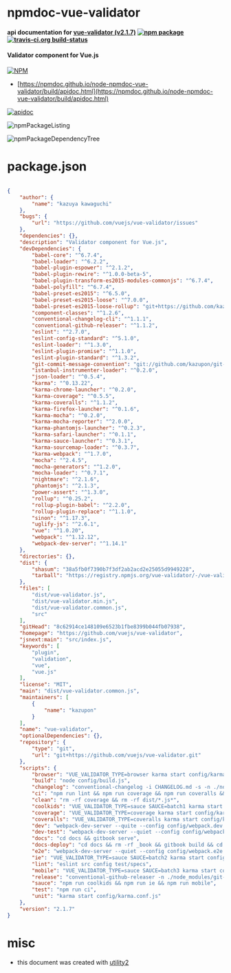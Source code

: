 # npmdoc-vue-validator

#### api documentation for  [vue-validator (v2.1.7)](https://github.com/vuejs/vue-validator)  [![npm package](https://img.shields.io/npm/v/npmdoc-vue-validator.svg?style=flat-square)](https://www.npmjs.org/package/npmdoc-vue-validator) [![travis-ci.org build-status](https://api.travis-ci.org/npmdoc/node-npmdoc-vue-validator.svg)](https://travis-ci.org/npmdoc/node-npmdoc-vue-validator)

#### Validator component for Vue.js

[![NPM](https://nodei.co/npm/vue-validator.png?downloads=true&downloadRank=true&stars=true)](https://www.npmjs.com/package/vue-validator)

- [https://npmdoc.github.io/node-npmdoc-vue-validator/build/apidoc.html](https://npmdoc.github.io/node-npmdoc-vue-validator/build/apidoc.html)

[![apidoc](https://npmdoc.github.io/node-npmdoc-vue-validator/build/screenCapture.buildCi.browser.%252Ftmp%252Fbuild%252Fapidoc.html.png)](https://npmdoc.github.io/node-npmdoc-vue-validator/build/apidoc.html)

![npmPackageListing](https://npmdoc.github.io/node-npmdoc-vue-validator/build/screenCapture.npmPackageListing.svg)

![npmPackageDependencyTree](https://npmdoc.github.io/node-npmdoc-vue-validator/build/screenCapture.npmPackageDependencyTree.svg)



# package.json

```json

{
    "author": {
        "name": "kazuya kawaguchi"
    },
    "bugs": {
        "url": "https://github.com/vuejs/vue-validator/issues"
    },
    "dependencies": {},
    "description": "Validator component for Vue.js",
    "devDependencies": {
        "babel-core": "^6.7.4",
        "babel-loader": "^6.2.2",
        "babel-plugin-espower": "^2.1.2",
        "babel-plugin-rewire": "^1.0.0-beta-5",
        "babel-plugin-transform-es2015-modules-commonjs": "^6.7.4",
        "babel-polyfill": "^6.7.4",
        "babel-preset-es2015": "^6.5.0",
        "babel-preset-es2015-loose": "^7.0.0",
        "babel-preset-es2015-loose-rollup": "git+https://github.com/kazupon/babel-preset-es2015-loose-rollup.git#master",
        "component-classes": "^1.2.6",
        "conventional-changelog-cli": "^1.1.1",
        "conventional-github-releaser": "^1.1.2",
        "eslint": "^2.7.0",
        "eslint-config-standard": "^5.1.0",
        "eslint-loader": "^1.3.0",
        "eslint-plugin-promise": "^1.1.0",
        "eslint-plugin-standard": "^1.3.2",
        "git-commit-message-convention": "git://github.com/kazupon/git-commit-message-convention.git",
        "istanbul-instrumenter-loader": "^0.2.0",
        "json-loader": "^0.5.4",
        "karma": "^0.13.22",
        "karma-chrome-launcher": "^0.2.0",
        "karma-coverage": "^0.5.5",
        "karma-coveralls": "^1.1.2",
        "karma-firefox-launcher": "^0.1.6",
        "karma-mocha": "^0.2.0",
        "karma-mocha-reporter": "^2.0.0",
        "karma-phantomjs-launcher": "^0.2.3",
        "karma-safari-launcher": "^0.1.1",
        "karma-sauce-launcher": "^0.3.1",
        "karma-sourcemap-loader": "^0.3.7",
        "karma-webpack": "^1.7.0",
        "mocha": "^2.4.5",
        "mocha-generators": "^1.2.0",
        "mocha-loader": "^0.7.1",
        "nightmare": "^2.1.6",
        "phantomjs": "^2.1.3",
        "power-assert": "^1.3.0",
        "rollup": "^0.25.2",
        "rollup-plugin-babel": "^2.2.0",
        "rollup-plugin-replace": "^1.1.0",
        "sinon": "^1.17.3",
        "uglify-js": "^2.6.1",
        "vue": "^1.0.20",
        "webpack": "^1.12.12",
        "webpack-dev-server": "^1.14.1"
    },
    "directories": {},
    "dist": {
        "shasum": "38a5fb0f7390b7f3df2ab2acd2e25055d9949228",
        "tarball": "https://registry.npmjs.org/vue-validator/-/vue-validator-2.1.7.tgz"
    },
    "files": [
        "dist/vue-validator.js",
        "dist/vue-validator.min.js",
        "dist/vue-validator.common.js",
        "src"
    ],
    "gitHead": "8c62914ce148109e6523b1fbe8399b044fb07938",
    "homepage": "https://github.com/vuejs/vue-validator",
    "jsnext:main": "src/index.js",
    "keywords": [
        "plugin",
        "validation",
        "vue",
        "vue.js"
    ],
    "license": "MIT",
    "main": "dist/vue-validator.common.js",
    "maintainers": [
        {
            "name": "kazupon"
        }
    ],
    "name": "vue-validator",
    "optionalDependencies": {},
    "repository": {
        "type": "git",
        "url": "git+https://github.com/vuejs/vue-validator.git"
    },
    "scripts": {
        "browser": "VUE_VALIDATOR_TYPE=browser karma start config/karma.conf.js",
        "build": "node config/build.js",
        "changelog": "conventional-changelog -i CHANGELOG.md -s -n ./node_modules/git-commit-message-convention/convention.js",
        "ci": "npm run lint && npm run coverage && npm run coveralls && npm run e2e",
        "clean": "rm -rf coverage && rm -rf dist/*.js*",
        "coolkids": "VUE_VALIDATOR_TYPE=sauce SAUCE=batch1 karma start config/karma.conf.js",
        "coverage": "VUE_VALIDATOR_TYPE=coverage karma start config/karma.conf.js",
        "coveralls": "VUE_VALIDATOR_TYPE=coveralls karma start config/karma.conf.js",
        "dev": "webpack-dev-server --quite --config config/webpack.dev.conf.js --host 0.0.0.0",
        "dev-test": "webpack-dev-server --quiet --config config/webpack.test.conf.js --host 0.0.0.0",
        "docs": "cd docs && gitbook serve",
        "docs-deploy": "cd docs && rm -rf _book && gitbook build && cd _book && git init && git add -A && git commit -m 'update book' && git push -f git@github.com:vuejs/vue-validator.git master:gh-pages && cd .. && cd ..",
        "e2e": "webpack-dev-server --quiet --config config/webpack.e2e.conf.js & mocha --opts test/e2e/mocha.opts --harmony test/e2e/test.js && kill $! || (kill $! && exit 1)",
        "ie": "VUE_VALIDATOR_TYPE=sauce SAUCE=batch2 karma start config/karma.conf.js",
        "lint": "eslint src config test/specs",
        "mobile": "VUE_VALIDATOR_TYPE=sauce SAUCE=batch3 karma start config/karma.conf.js",
        "release": "conventional-github-releaser -n ./node_modules/git-commit-message-convention/convention.js",
        "sauce": "npm run coolkids && npm run ie && npm run mobile",
        "test": "npm run ci",
        "unit": "karma start config/karma.conf.js"
    },
    "version": "2.1.7"
}
```



# misc
- this document was created with [utility2](https://github.com/kaizhu256/node-utility2)
